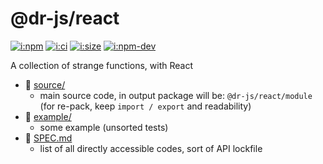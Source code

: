 # @dr-js/react

[![i:npm]][l:npm]
[![i:ci]][l:ci]
[![i:size]][l:size]
[![i:npm-dev]][l:npm]

A collection of strange functions, with React

[i:npm]: https://img.shields.io/npm/v/@dr-js/react
[i:npm-dev]: https://img.shields.io/npm/v/@dr-js/react/dev
[l:npm]: https://npm.im/@dr-js/react
[i:ci]: https://img.shields.io/github/workflow/status/dr-js/dr-react/ci-test
[l:ci]: https://github.com/dr-js/dr-react/actions?query=workflow:ci-test
[i:size]: https://packagephobia.now.sh/badge?p=@dr-js/react
[l:size]: https://packagephobia.now.sh/result?p=@dr-js/react

[//]: # (NON_PACKAGE_CONTENT)

- 📁 [source/](source/)
  - main source code, in output package will be: `@dr-js/react/module` (for re-pack, keep `import / export` and readability)
- 📁 [example/](example/)
  - some example (unsorted tests)
- 📄 [SPEC.md](SPEC.md)
  - list of all directly accessible codes, sort of API lockfile
